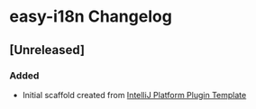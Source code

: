 <!-- Keep a Changelog guide -> https://keepachangelog.com -->

# easy-i18n Changelog

## [Unreleased]
### Added
- Initial scaffold created from [IntelliJ Platform Plugin Template](https://github.com/JetBrains/intellij-platform-plugin-template)
